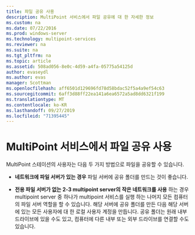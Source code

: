 ```yaml
---
title: 파일 공유 사용
description: MultiPoint 서비스에서 파일 공유에 대 한 자세한 정보
ms.custom: na
ms.date: 07/22/2016
ms.prod: windows-server
ms.technology: multipoint-services
ms.reviewer: na
ms.suite: na
ms.tgt_pltfrm: na
ms.topic: article
ms.assetid: 508ad056-8e0c-4d59-a4fa-05775a54125d
author: evaseydl
ms.author: evas
manager: Scottman
ms.openlocfilehash: aff6501d129696fd78d58bdac52f5a4a9ef54c63
ms.sourcegitcommit: 6aff3d88ff22ea141a6ea6572a5ad8dd6321f199
ms.translationtype: MT
ms.contentlocale: ko-KR
ms.lasthandoff: 09/27/2019
ms.locfileid: "71395445"
---
```

# <a name="enable-file-sharing-in-multipoint-services"></a>MultiPoint 서비스에서 파일 공유 사용
MultiPoint 스테이션의 사용자는 다음 두 가지 방법으로 파일을 공유할 수 있습니다.  
  
-   **네트워크에 파일 서버가 있는 경우** 파일 서버에 공유 폴더를 만드는 것이 좋습니다.  
  
-   **전용 파일 서버가 없는 2-3 multipoint server의 작은 네트워크를 사용** 하는 경우 multipoint server 중 하나가 multipoint 서비스를 실행 하는 나머지 모든 컴퓨터의 파일 서버 역할을 할 수 있습니다. 해당 서버에 공유 폴더를 만든 다음 해당 서버에 있는 모든 사용자에 대 한 로컬 사용자 계정을 만듭니다. 공유 폴더는 원래 내부 드라이브에 있을 수도 있고, 컴퓨터에 다른 내부 또는 외부 드라이브를 연결할 수도 있습니다.  
  
